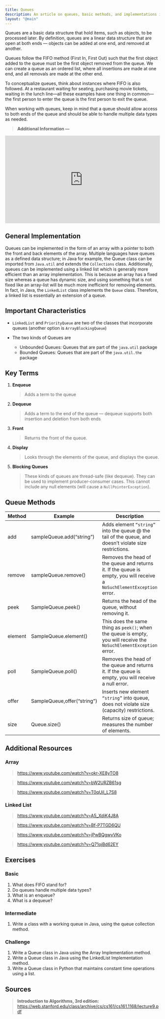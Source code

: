 ```yaml
---
title: Queues
description: An article on queues, basic methods, and implementations in Python and Java.
layout: "@main"
---
```


Queues are a basic data structure that hold items, such as objects, to be processed later. By definition, queues are a linear data structure that are open at both ends — objects can be added at one end, and removed at another. 

Queues follow the FIFO method (First In, First Out) such that the first object added to the queue must be the first object removed from the queue. We can create a queue as an ordered list, where all insertions are made at one end, and all removals are made at the other end. 

To conceptualize queues, think about instances where FIFO is also followed. At a restaurant waiting for seating, purchasing movie tickets, waiting in the lunch line—all these examples have one thing in common—the first person to enter the queue is the first person to exit the queue. 

When working with queues, keep in mind that a queue should allow access to both ends of the queue and should be able to handle multiple data types as needed.
> **Additional Information —** 
<div style="position: relative; padding-bottom: 56.25%; height: 0;"><iframe src="https://www.loom.com/embed/141354ecbb2d40269cb24759e91a4767" frameborder="0" webkitallowfullscreen mozallowfullscreen allowfullscreen style="position: absolute; top: 0; left: 0; width: 100%; height: 100%;"></iframe></div>


## General Implementation

Queues can be implemented in the form of an array with a pointer to both the front and back elements of the array. Multiple languages have queues as a defined data structure; in Java for example, the Queue class can be imported from `Java.util` and extends the `Collections` class. Additionally, queues can be implemented using a linked list which is generally more efficient than an array implementation. This is because an array has a fixed size whereas a queue has dynamic size, and using something that is not fixed like an array-list will be much more inefficient for removing elements. In fact, in Java, the `LinkedList` class implements the `Queue` class. Therefore, a linked list is essentially an extension of a queue. 



## Important Characteristics
- `LinkedList` and `PriorityQueue` are two of the classes that incorporate queues (another option is `ArrayBlockingQueue`)

- The two kinds of Queues are

    - Unbounded Queues: Queues that are part of the `java.util` package
    - Bounded Queues: Queues that are part of the `java.util.the` package

## Key Terms
1.  **Enqueue**
    >Adds a term to the queue

2.  **Dequeue**
    >Adds a term to the end of the queue — dequeue supports both insertion and deletion from both ends

3.  **Front**
    >Returns the front of the queue.

4.  **Display**
    >Looks through the elements of the queue, and displays the queue.

5.  **Blocking Queues**
    >These kinds of queues are thread-safe (like dequeue). They can be used to implement producer-consumer cases. This cannot include any null elements (will cause a `NullPointerException`).

## Queue Methods
| Method      | Example |       Description |
| ----------- | ----------- | ------------- |
| add      | sampleQueue.add(“string”) | Adds element `“string”` into the queue @ the tail of the queue, and doesn’t violate size restrictions. |
| remove | sampleQueue.remove() | Removes the head of the queue and returns it. If the queue is empty, you will receive a `NoSuchElementException` error. |
| peek | SampleQueue.peek() | Returns the head of the queue, without removing it. |
| element | SampleQueue.element() | This does the same thing as `peek()`; when the queue is empty, you will receive the `NoSuchElementException` error. |
| poll | SampleQueue.poll() | Removes the head of the queue and returns it. If the queue is empty, you will receive a null error. |
| offer | SampleQueue,offer(“string”) | Inserts new element `“string”` into queue, does not violate size (capacity) restrictions. |
| size | Queue.size() | Returns size of queue; measures the number of elements. |



## Additional Resources

### Array
> https://www.youtube.com/watch?v=okr-XE8yTO8

> https://www.youtube.com/watch?v=bW2URZB61sg

> https://www.youtube.com/watch?v=T0qUiI_L7S8

### Linked List
> https://www.youtube.com/watch?v=A5_XdiK4J8A

> https://www.youtube.com/watch?v=Bf-P7TGD6QU

> https://www.youtube.com/watch?v=jPwBQgwyVKo

> https://www.youtube.com/watch?v=Q71ojBd62EY



## Exercises

### Basic
1. What does FIFO stand for?
2. Do queues handle multiple data types?
3. What is an enqueue?
4. What is a dequeue?

### Intermediate
1. Write a class with a working queue in Java, using the queue collection method.

### Challenge
1. Write a Queue class in Java using the Array Implementation method. 
2. Write a Queue class in Java using the LinkedList Implementation method. 
3. Write a Queue class in Python that maintains constant time operations using a list.



## Sources

> **Introduction to Algorithms, 3rd edition:** https://web.stanford.edu/class/archive/cs/cs161/cs161.1168/lecture9.pdf